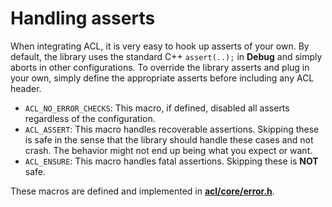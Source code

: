 # Handling asserts

When integrating ACL, it is very easy to hook up asserts of your own. By default, the library uses the standard C++ `assert(..);` in **Debug** and simply aborts in other configurations. To override the library asserts and plug in your own, simply define the appropriate asserts before including any ACL header.

*  `ACL_NO_ERROR_CHECKS`: This macro, if defined, disabled all asserts regardless of the configuration.
*  `ACL_ASSERT`: This macro handles recoverable assertions. Skipping these is safe in the sense that the library should handle these cases and not crash. The behavior might not end up being what you expect or want.
*  `ACL_ENSURE`: This macro handles fatal assertions. Skipping these is **NOT** safe.

These macros are defined and implemented in [**acl/core/error.h**](../includes/acl/core/error.h).
